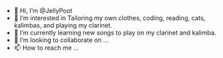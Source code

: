 - 👋 Hi, I’m @JellyPoot
- 👀 I’m interested in Tailoring my own clothes, coding, reading, cats, kalimbas, and playing my clarinet. 
- 🌱 I’m currently learning new songs to play on my clarinet and kalimba. 
- 💞️ I’m looking to collaborate on ...
- 📫 How to reach me ...

<!---
JellyPoot/JellyPoot is a ✨ special ✨ repository because its `README.md` (this file) appears on your GitHub profile.
You can click the Preview link to take a look at your changes.
--->
